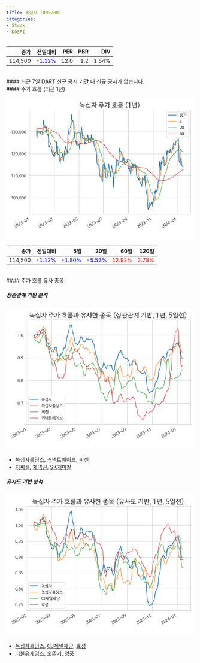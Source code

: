 ```yaml
---
title: 녹십자 (006280)
categories:
- Stock
- KOSPI
---
```


|종가|전일대비|PER|PBR|DIV|
|---:|-------:|--:|--:|--:|
|114,500|<span style="color: blue">-1.12%</span>|12.0|1.2|1.54%|

<!-- more -->

<br>
#### 최근 7일 DART 신규 공시
기간 내 신규 공시가 없습니다.

<br>
#### 주가 흐름 (최근 1년)

![006280](/assets/images/stock/006280.png)

|종가|전일대비|5일|20일|60일|120일|
|---:|-------:|--:|---:|---:|----:|
|114,500|<span style="color: blue">-1.12%</span>|<span style="color: blue">-1.80%</span>|<span style="color: blue">-5.53%</span>|<span style="color: red">12.92%</span>|<span style="color: red">2.78%</span>|

<br>
#### 주가 흐름 유사 종목

##### 상관관계 기반 분석

![006280](/assets/images/stock/006280_corr.png)
- [녹십자홀딩스](/005250/), [커넥트웨이브](/119860/), [씨젠](/096530/)
- [지씨셀](/144510/), [제넥신](/095700/), [SK케미칼](/285130/)

##### 유사도 기반 분석

![006280](/assets/images/stock/006280_sim.png)
- [녹십자홀딩스](/005250/), [CJ제일제당](/097950/), [효성](/004800/)
- [더블유게임즈](/192080/), [오뚜기](/007310/), [영풍](/000670/)